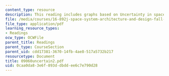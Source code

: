 ```yaml
---
content_type: resource
description: This reading includes graphs based on Uncertainty in space systems.
file: /media/courses/16-892j-space-system-architecture-and-design-fall-2004/0caa0da83e6f893ddbddee6c7e790d28_09060uncertain2.pdf
file_type: application/pdf
learning_resource_types:
- Readings
ocw_type: OCWFile
parent_title: Readings
parent_type: CourseSection
parent_uid: cdd17381-3670-14fb-4ae8-517a5732b217
resourcetype: Document
title: 09060uncertain2.pdf
uid: 0caa0da8-3e6f-893d-dbdd-ee6c7e790d28
---
```

